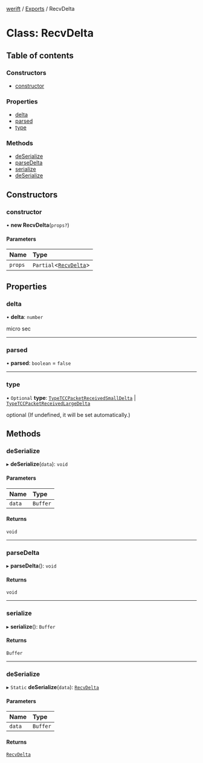 [werift](../README.md) / [Exports](../modules.md) / RecvDelta

# Class: RecvDelta

## Table of contents

### Constructors

- [constructor](RecvDelta.md#constructor)

### Properties

- [delta](RecvDelta.md#delta)
- [parsed](RecvDelta.md#parsed)
- [type](RecvDelta.md#type)

### Methods

- [deSerialize](RecvDelta.md#deserialize)
- [parseDelta](RecvDelta.md#parsedelta)
- [serialize](RecvDelta.md#serialize)
- [deSerialize](RecvDelta.md#deserialize-1)

## Constructors

### constructor

• **new RecvDelta**(`props?`)

#### Parameters

| Name | Type |
| :------ | :------ |
| `props` | `Partial`<[`RecvDelta`](RecvDelta.md)\> |

## Properties

### delta

• **delta**: `number`

micro sec

___

### parsed

• **parsed**: `boolean` = `false`

___

### type

• `Optional` **type**: [`TypeTCCPacketReceivedSmallDelta`](../enums/PacketStatus.md#typetccpacketreceivedsmalldelta) \| [`TypeTCCPacketReceivedLargeDelta`](../enums/PacketStatus.md#typetccpacketreceivedlargedelta)

optional (If undefined, it will be set automatically.)

## Methods

### deSerialize

▸ **deSerialize**(`data`): `void`

#### Parameters

| Name | Type |
| :------ | :------ |
| `data` | `Buffer` |

#### Returns

`void`

___

### parseDelta

▸ **parseDelta**(): `void`

#### Returns

`void`

___

### serialize

▸ **serialize**(): `Buffer`

#### Returns

`Buffer`

___

### deSerialize

▸ `Static` **deSerialize**(`data`): [`RecvDelta`](RecvDelta.md)

#### Parameters

| Name | Type |
| :------ | :------ |
| `data` | `Buffer` |

#### Returns

[`RecvDelta`](RecvDelta.md)
